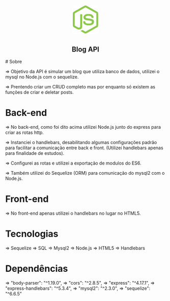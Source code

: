 <h1 align="center">
    <img alt="Node API" src="./assets/nodejsicon.svg"  width="80px" >
</h1>
<h2 align="center">Blog API </h2>
# Sobre

=> Objetivo da API é simular um blog que utiliza banco de dados, utilizei o mysql no Node.js com o sequelize.

=> Prentendo criar um CRUD completo mas por enquanto só existem as funções de criar e deletar posts.

# Back-end 

=> No back-end, como foi dito acima utilizei Node.js junto do express para criar as rotas http.

=> Instanciei o handlebars, desabilitando algumas configurações padrão para facilitar a comunicação entre back e front. (Utilizei handlebars apenas para finalidade de estudos).

=> Configurei as rotas e utilizei a exportação de modulos do ES6.

=> Também utilizei do Sequelize (ORM) para comunicação do mysql2 com o Node.js. 

# Front-end 

=> No front-end apenas utilizei o handlebars no lugar no HTML5.

# Tecnologias 

=> Sequelize
=> SQL
=> Mysql2
=> Node.js
=> HTML5 
=> Handlebars

# Dependências

=> "body-parser": "^1.19.0",
=> "cors": "^2.8.5",
=> "express": "^4.17.1",
=> "express-handlebars": "^5.3.4",
=> "mysql2": "^2.3.0",
=> "sequelize": "^6.6.5"